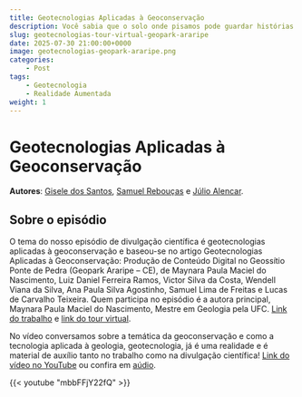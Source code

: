 ```yaml
---
title: Geotecnologias Aplicadas à Geoconservação              
description: Você sabia que o solo onde pisamos pode guardar histórias com milhões de anos e como a tecnologia pode nos ajudar a revelá-las? Neste episódio, exploramos como geotecnologias como drones, imagens em 360° e realidade aumentada estão sendo usadas para proteger e divulgar o patrimônio geológico do Geopark Araripe, no Ceará. Conversamos sobre como esses dados viram experiências digitais acessíveis e educativas, aproximando jovens, estudantes e comunidades da geoconservação. Uma viagem virtual entre pedras, pixels e propósito.
slug: geotecnologias-tour-virtual-geopark-araripe
date: 2025-07-30 21:00:00+0000                   
image: geotecnologias-geopark-araripe.png                       
categories:
    - Post                                
tags:
    - Geotecnologia              
    - Realidade Aumentada        
weight: 1                                
---
```

# Geotecnologias Aplicadas à Geoconservação

**Autores**: [Gisele dos Santos](mailto:giseledosantos@outlook.com), [Samuel Rebouças](mailto:samuelreboucaas@gmail.com) e [Júlio Alencar](mailto:julioaguiar05@gmail.com). 

## Sobre o episódio

O tema do nosso episódio de divulgação científica é geotecnologias aplicadas à geoconservação
 e baseou-se no artigo Geotecnologias Aplicadas à Geoconservação: Produção de Conteúdo Digital no Geossítio Ponte de Pedra (Geopark Araripe – CE), de Maynara Paula Maciel do Nascimento, Luiz Daniel Ferreira Ramos, Victor Silva da Costa, Wendell Viana da Silva, Ana Paula Silva Agostinho, Samuel Lima de Freitas e Lucas de Carvalho Teixeira. Quem participa no episódio é a autora principal, Maynara Paula Maciel do Nascimento, Mestre em Geologia pela UFC. [Link do trabalho](https://proceedings.science/sbsr/sbsr-2023/trabalhos/geotecnologias-aplicadas-a-geoconservacao?lang=pt-br) e [link do tour virtual](https://maynaramaciel.github.io/Tour-Geodiversidade/).

No vídeo conversamos sobre a temática da geoconservação e como a tecnologia aplicada à geologia, geotecnologia, já é uma realidade e é material de auxílio tanto no trabalho como na divulgação científica! [Link do vídeo no YouTube](https://youtu.be/mbbFFjY22fQ) ou confira em [aúdio](./episodio-geotecnologias.mp4).

{{< youtube "mbbFFjY22fQ" >}}

